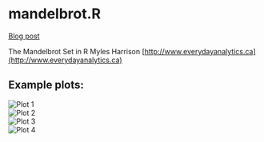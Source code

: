 mandelbrot.R
============
[Blog post](http://)

The Mandelbrot Set in R
Myles Harrison
[http://www.everydayanalytics.ca](http://www.everydayanalytics.ca)


## Example plots:
![Plot 1](http://1.bp.blogspot.com/-17MM_Z7fsmc/VIY9ym9qAyI/AAAAAAAACA0/5NE1ZuOBd_U/s1600/plot1.png)  
![Plot 2](http://2.bp.blogspot.com/-hmyLmaR36aA/VIY90CEJIOI/AAAAAAAACA8/54gr6qA3mKo/s1600/plot2.png)  
![Plot 3](http://1.bp.blogspot.com/-9d5XG9sFBXo/VIY9059oA3I/AAAAAAAACBE/MaV5Gc7oOL8/s1600/plot3.png)  
![Plot 4](http://4.bp.blogspot.com/-UjUjrHZY_Ec/VIY910hQggI/AAAAAAAACBM/k-l4wrAaTaw/s1600/plot4.png)  

